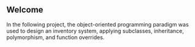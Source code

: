 ## Welcome 
In the following project, the object-oriented programming paradigm was used to design an inventory system, applying subclasses, inheritance, polymorphism, and function overrides.
